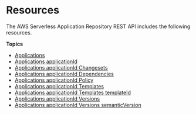 # Resources<a name="resources"></a>

The AWS Serverless Application Repository REST API includes the following resources\.

**Topics**
+ [Applications](applications.md)
+ [Applications applicationId](applications-applicationid.md)
+ [Applications applicationId Changesets](applications-applicationid-changesets.md)
+ [Applications applicationId Dependencies](applications-applicationid-dependencies.md)
+ [Applications applicationId Policy](applications-applicationid-policy.md)
+ [Applications applicationId Templates](applications-applicationid-templates.md)
+ [Applications applicationId Templates templateId](applications-applicationid-templates-templateid.md)
+ [Applications applicationId Versions](applications-applicationid-versions.md)
+ [Applications applicationId Versions semanticVersion](applications-applicationid-versions-semanticversion.md)